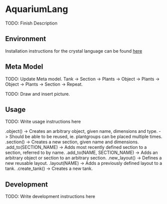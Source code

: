 # AquariumLang

TODO: Finish Description

## Environment

Installation instructions for the crystal language can be found [here](https://crystal-lang.org/install/ "Installation Instructions")

## Meta Model

TODO: Update Meta model.
Tank -> Section -> Plants
                -> Object -> Plants
                -> Object -> Plants
                -> Section -> Repeat.

TODO: Draw and insert picture.

## Usage

TODO: Write usage instructions here

.object() -> Creates an arbitrary object, given name, dimensions and type. -> Should be able to be reused, ie. plantgroups can be placed multiple times.
.section() -> Creates a new section, given name and dimensions.
.add_to(SECTION_NAME) -> Adds most recently defined section to a section, referred to by name.
.add_to(NAME, SECTION_NAME) -> Adds an arbitrary object or section to an arbitrary section.
.new_layout() -> Defines a new reusable layout.
.layout(NAME) -> Adds a previously defined layout to a tank.
.create_tank() -> Creates a new tank. 

## Development

TODO: Write development instructions here


